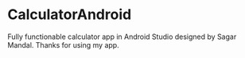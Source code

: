 # CalculatorAndroid
Fully functionable calculator app in Android Studio designed by Sagar Mandal. Thanks for using my app.